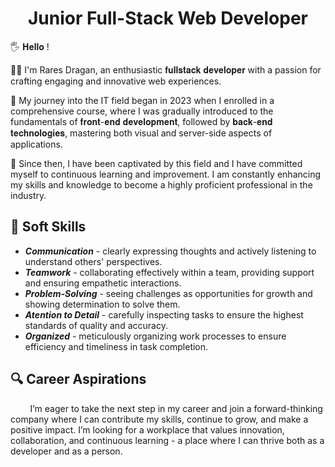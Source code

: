 <h1 align='center'>Junior Full-Stack Web Developer</h1>

<p>🖐 𝐇𝐞𝐥𝐥𝐨 !</p>

<p>👨‍💻 I'm Rares Dragan, an enthusiastic 𝐟𝐮𝐥𝐥𝐬𝐭𝐚𝐜𝐤 𝐝𝐞𝐯𝐞𝐥𝐨𝐩𝐞𝐫 with a passion for crafting engaging and innovative web experiences. </p>
<p>👣 My journey into the IT field began in 2023 when I enrolled in a comprehensive course, where I was gradually introduced to the fundamentals of 𝐟𝐫𝐨𝐧𝐭-𝐞𝐧𝐝 𝐝𝐞𝐯𝐞𝐥𝐨𝐩𝐦𝐞𝐧𝐭, followed by 𝐛𝐚𝐜𝐤-𝐞𝐧𝐝 𝐭𝐞𝐜𝐡𝐧𝐨𝐥𝐨𝐠𝐢𝐞𝐬, mastering both visual and server-side aspects of applications.</p>
<p>🚀 Since then, I have been captivated by this field and I have committed myself to continuous learning and improvement. I am constantly enhancing my skills and knowledge to become a highly proficient professional in the industry.</p>



<h2>🌟 Soft Skills</h2>
<ul>
  <li><b><i>Communication</i></b> - clearly expressing thoughts and actively listening to understand others' perspectives.</li>
  <li><b><i>Teamwork</i></b> - collaborating effectively within a team, providing support and ensuring empathetic interactions.</li>
  <li><b><i>Problem-Solving</i></b> - seeing challenges as opportunities for growth and showing determination to solve them.</li>
  <li><b><i>Atention to Detail</i></b> - carefully inspecting tasks to ensure the highest standards of quality and accuracy.</li>
  <li><b><i>Organized</i></b> - meticulously organizing work processes to ensure efficiency and timeliness in task completion.</li>
</ul>

<h2>🔍 Career Aspirations</h2>
<p>‎‎ ‎ ‎ ‎ ‎ ‎ ‎ ‎ ‎I’m eager to take the next step in my career and join a forward-thinking company where I can contribute my skills, continue to grow, and make a positive impact. I’m looking for a workplace that values innovation, collaboration, and continuous learning - a place where I can thrive both as a developer and as a person.</p>



